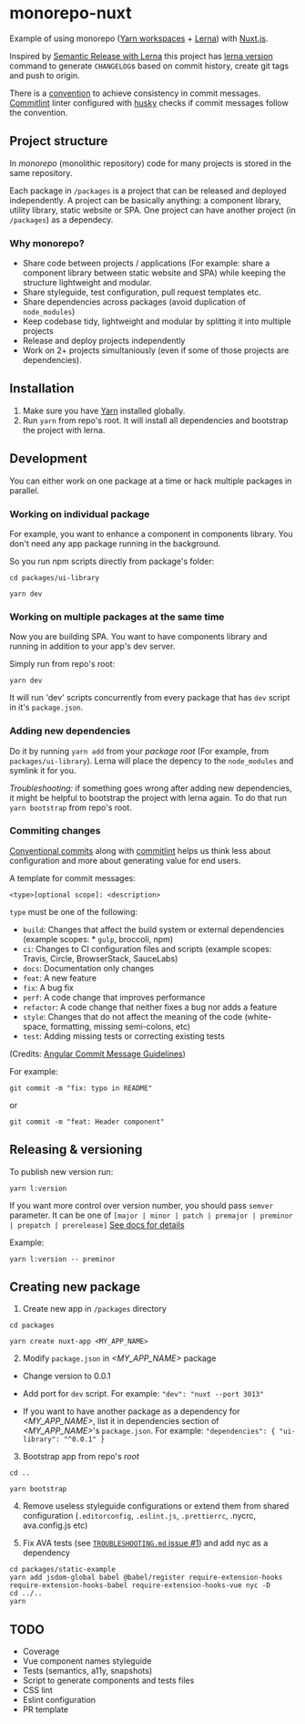 # monorepo-nuxt

Example of using monorepo ([Yarn workspaces](https://yarnpkg.com/lang/en/docs/workspaces/) + [Lerna](https://lernajs.io/)) with [Nuxt.js](https://nuxtjs.org/).

Inspired by [Semantic Release with Lerna](https://michaljanaszek.com/blog/lerna-conventional-commits) this project has [lerna version](https://github.com/lerna/lerna/tree/master/commands/version) command to generate `CHANGELOG`s based on commit history, create git tags and push to origin.

There is a [convention](https://www.conventionalcommits.org/en/v1.0.0-beta.2/) to achieve consistency in commit messages. [Commitlint](http://marionebl.github.io/commitlint/) linter configured with [husky](https://github.com/typicode/husky) checks if commit messages follow the convention.



## Project structure

In *monorepo* (monolithic repository) code for many projects is stored in the same repository.

Each package in `/packages` is a project that can be released and deployed independently. A project can be basically anything: a component library, utility library, static website or SPA. One project can have another project (in `/packages`) as a dependecy.



### Why monorepo?

* Share code between projects / applications (For example: share a component library between static website and SPA) while keeping the structure lightweight and modular.
* Share styleguide, test configuration, pull request templates etc.
* Share dependencies across packages (avoid duplication of `node_modules`)
* Keep codebase tidy, lightweight and modular by splitting it into multiple projects
* Release and deploy projects independently
* Work on 2+ projects simultaniously (even if some of those projects are dependencies).


## Installation

1. Make sure you have [Yarn](https://yarnpkg.com/lang/en/) installed globally.
2. Run `yarn` from repo's root. It will install all dependencies and bootstrap the project with lerna.



## Development

You can either work on one package at a time or hack multiple packages in parallel.


### Working on individual package

For example, you want to enhance a component in components library. You don't need any app package running in the background.

So you run npm scripts directly from package's folder:

```
cd packages/ui-library
```

```
yarn dev
```


### Working on multiple packages at the same time

Now you are building SPA. You want to have components library and running in addition to your app's dev server. 

Simply run from repo's root:

```
yarn dev
```

It will run 'dev' scripts concurrently from every package that has `dev` script in it's `package.json`.



### Adding new dependencies

Do it by running `yarn add` from your *package root* (For example, from `packages/ui-library`). Lerna will place the depency to the `node_modules` and symlink it for you. 

*Troubleshooting:* if something goes wrong after adding new dependencies, it might be helpful to bootstrap the project with lerna again. To do that run `yarn bootstrap` from repo's root. 



### Commiting changes

[Conventional commits](https://www.conventionalcommits.org/en/v1.0.0-beta.2/) along with [commitlint](http://marionebl.github.io/commitlint/) helps us think less about configuration and more about generating value for end users. 

A template for commit messages:

```
<type>[optional scope]: <description>
```
`type` must be one of the following:

* `build`: Changes that affect the build system or external dependencies (example scopes: * `gulp`, broccoli, npm)
* `ci`: Changes to CI configuration files and scripts (example scopes: Travis, Circle, BrowserStack, SauceLabs)
* `docs`: Documentation only changes
* `feat`: A new feature
* `fix`: A bug fix
* `perf`: A code change that improves performance
* `refactor`: A code change that neither fixes a bug nor adds a feature
* `style`: Changes that do not affect the meaning of the code (white-space, formatting, missing semi-colons, etc)
* `test`: Adding missing tests or correcting existing tests

(Credits: [Angular Commit Message Guidelines](https://github.com/angular/angular/blob/22b96b9/CONTRIBUTING.md#-commit-message-guidelines))


For example:

```
git commit -m "fix: typo in README"
```

or 

```
git commit -m "feat: Header component"
```


## Releasing & versioning

To publish new version run:

```
yarn l:version
```

If you want more control over version number, you should pass `semver` parameter. It can be one of `[major | minor | patch | premajor | preminor | prepatch | prerelease]` 
[See docs for details](https://github.com/lerna/lerna/tree/master/commands/version#semver-bump) 

Example:

```
yarn l:version -- preminor
```


## Creating new package

1. Create new app in `/packages` directory
```
cd packages
```
```
yarn create nuxt-app <MY_APP_NAME>
```

2. Modify `package.json` in *<MY_APP_NAME>* package

* Change version to 0.0.1
* Add port for `dev` script. For example: `"dev": "nuxt --port 3013"`

* If you want to have another package as a dependency for *<MY_APP_NAME>*, list it in dependencies section of *<MY_APP_NAME>*'s `package.json`. For example: `"dependencies": { "ui-library": "^0.0.1" }`

3. Bootstrap app from repo's *root*

```
cd ..
```
```
yarn bootstrap
```

4. Remove useless styleguide configurations or extend them from shared configuration (`.editorconfig`, `.eslint.js`, `.prettierrc`, .nycrc, ava.config.js etc)

5. Fix AVA tests (see [`TROUBLESHOOTING.md` issue #1](./TROUBLESHOOTING.md)) and add nyc as a dependency

```
cd packages/static-example
yarn add jsdom-global babel @babel/register require-extension-hooks require-extension-hooks-babel require-extension-hooks-vue nyc -D
cd ../..
yarn
```


## TODO

* Coverage
* Vue component names styleguide
* Tests (semantics, a11y, snapshots)
* Script to generate components and tests files
* CSS lint
* Eslint configuration
* PR template
